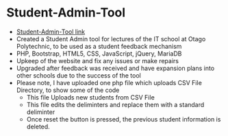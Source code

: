 # Student-Admin-Tool 
-   <a href="http://kate.ict.op.ac.nz/~warnaa1/Projects/Student_Tool/">Student-Admin-Tool link</a> 
-	Created a Student Admin tool for lectures of the IT school at Otago Polytechnic, to be used as a student feedback mechanism
-	PHP, Bootstrap, HTML5, CSS, JavaScript, jQuery, MariaDB
-	Upkeep of the website and fix any issues or make repairs
-	Upgraded after feedback was received and have expansion plans into other schools due to the success of the tool
- Please note, I have uploaded one php file which uploads CSV File Directory, to show some of the code
    - This file Uploads new students from CSV File
    - This file edits the deliminters and replace them with a standard deliminter
    - Once reset the button is pressed, the previous student information is deleted.



